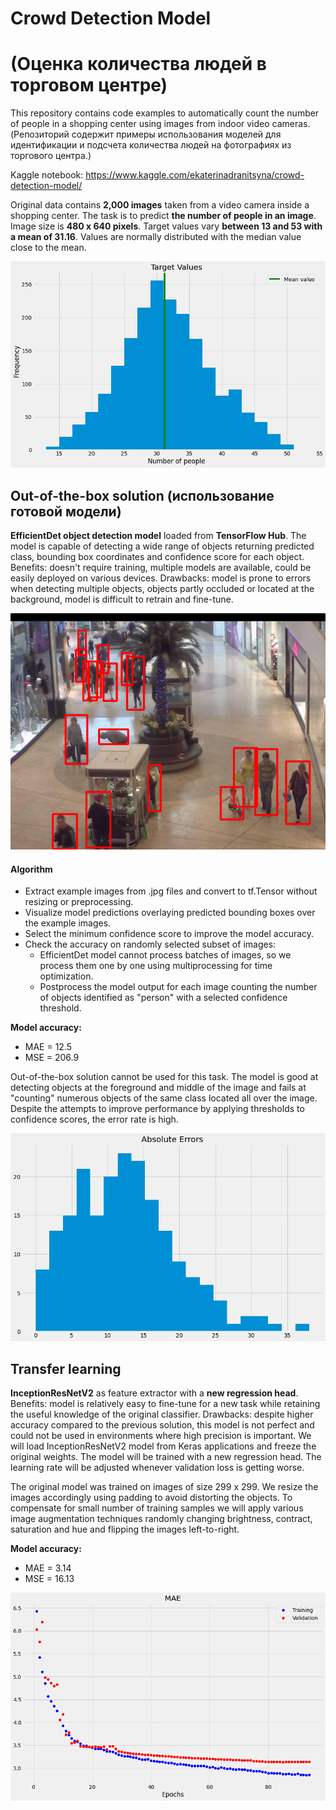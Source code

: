 # Crowd Detection Model
# (Оценка количества людей в торговом центре)

This repository contains code examples to automatically count the number of people in a shopping center using images from indoor video cameras. (Репозиторий содержит примеры использования моделей для идентификации и подсчета количества людей на фотографиях из торгового центра.)

Kaggle notebook: https://www.kaggle.com/ekaterinadranitsyna/crowd-detection-model/

Original data contains **2,000 images** taken from a video camera inside a shopping center. The task is to predict **the number of people in an image**. Image size is **480 x 640 pixels**. Target values vary **between 13 and 53 with a mean of 31.16**. Values are normally distributed with the median value close to the mean.

![targets.png](targets.png)

## Out-of-the-box solution (использование готовой модели)

**EfficientDet object detection model** loaded from **TensorFlow Hub**. The model is capable of detecting a wide range of objects returning predicted class, bounding box coordinates and confidence score for each object. Benefits: doesn't require training, multiple models are available, could be easily deployed on various devices. Drawbacks: model is prone to errors when detecting multiple objects, objects partly occluded or located at the background, model is difficult to retrain and fine-tune.

![example.png](example.png)

#### Algorithm
- Extract example images from .jpg files and convert to tf.Tensor without resizing or preprocessing.
- Visualize model predictions overlaying predicted bounding boxes over the example images.
- Select the minimum confidence score to improve the model accuracy.
- Check the accuracy on randomly selected subset of images:
  - EfficientDet model cannot process batches of images, so we process them one by one using multiprocessing for time optimization.
  - Postprocess the model output for each image counting the number of objects identified as "person" with a selected confidence threshold.

**Model accuracy:**
- MAE = 12.5
- MSE = 206.9

Out-of-the-box solution cannot be used for this task. The model is good at detecting objects at the foreground and middle of the image and fails at "counting" numerous objects of the same class located all over the image. Despite the attempts to improve performance by applying thresholds to confidence scores, the error rate is high.

![errors.png](errors.png)

## Transfer learning

**InceptionResNetV2** as feature extractor with a **new regression head**. Benefits: model is relatively easy to fine-tune for a new task while retaining the useful knowledge of the original classifier. Drawbacks: despite higher accuracy compared to the previous solution, this model is not perfect and could not be used in environments where high precision is important.
We will load InceptionResNetV2 model from Keras applications and freeze the original weights. The model will be trained with a new regression head. The learning rate will be adjusted whenever validation loss is getting worse.

The original model was trained on images of size 299 x 299. We resize the images accordingly using padding to avoid distorting the objects. To compensate for small number of training samples we will apply various image augmentation techniques randomly changing brightness, contract, saturation and hue and flipping the images left-to-right.

**Model accuracy:**
- MAE = 3.14
- MSE = 16.13

![mae.png](mae.png)
